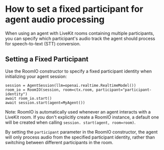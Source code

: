 # How to set a fixed participant for agent audio processing

When using an agent with LiveKit rooms containing multiple participants, you can specify which participant's audio track the agent should process for speech-to-text (STT) conversion.


## Setting a Fixed Participant

Use the RoomIO constructor to specify a fixed participant identity when initializing your agent session:


```
session = AgentSession(llm=openai.realtime.RealtimeModel())
room_io = RoomIO(session, room=ctx.room, participant="participant-identity")
await room_io.start()
await session.start(agent=MyAgent())
```

Note: RoomIO is automatically used whenever an agent interacts with a LiveKit room. If you don't explicitly create a RoomIO instance, a default one will be created when calling `session. start(agent, room=room)`.

By setting the `participant` parameter in the RoomIO constructor, the agent will only process audio from the specified participant identity, rather than switching between different participants in the room.